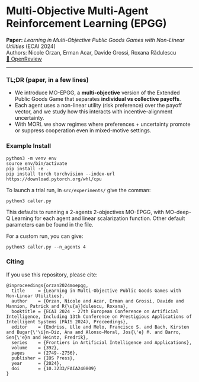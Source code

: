 # Multi-Objective Multi-Agent Reinforcement Learning  (EPGG)

**Paper:** *Learning in Multi-Objective Public Goods Games with Non-Linear Utilities* (ECAI 2024)  
Authors: Nicole Orzan, Erman Acar, Davide Grossi, Roxana Rădulescu  
[📄 OpenReview](https://openreview.net/forum?id=1GXIiEo9wj)

---

### TL;DR (paper, in a few lines)

- We introduce MO-EPGG, a **multi-objective** version of the Extended Public Goods Game that separates **individual vs collective payoffs**.
- Each agent uses a non-linear utility (risk preference) over the payoff vector, and we study how this interacts with incentive-alignment uncertainty. 
- With MORL we show regimes where preferences + uncertainty promote or suppress cooperation even in mixed-motive settings. 

### Example Install

```
python3 -m venv env
source env/bin/activate
pip install -e .
pip install torch torchvision --index-url https://download.pytorch.org/whl/cpu
```

To launch a trial run, in `src/experiments/` give the comman:

```
python3 caller.py
```
This defaults to running a 2-agents 2-objectives MO-EPGG, with MO-deep-Q Learning for each agent and linear scalarization function. Other default parameters can be found in the file.

For a custom run, you can give:

```
python3 caller.py --n_agents 4 
```

### Citing

If you use this repository, please cite:

```
@inproceedings{orzan2024moepgg,
  title     = {Learning in Multi-Objective Public Goods Games with Non-Linear Utilities},
  author    = {Orzan, Nicole and Acar, Erman and Grossi, Davide and Mannion, Patrick and R{\u{a}}dulescu, Roxana},
  booktitle = {ECAI 2024 - 27th European Conference on Artificial Intelligence, Including 13th Conference on Prestigious Applications of Intelligent Systems (PAIS 2024), Proceedings},
  editor    = {Endriss, Ulle and Melo, Francisco S. and Bach, Kirsten and Bugar{\'\i}n-Diz, Ana and Alonso-Moral, Jos{\'e} M. and Barro, Sen{\'e}n and Heintz, Fredrik},
  series    = {Frontiers in Artificial Intelligence and Applications},
  volume    = {392},
  pages     = {2749--2756},
  publisher = {IOS Press},
  year      = {2024},
  doi       = {10.3233/FAIA240809}
}

```
